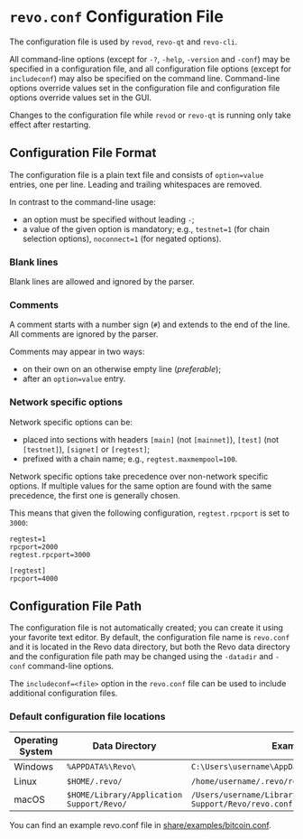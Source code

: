 # `revo.conf` Configuration File

The configuration file is used by `revod`, `revo-qt` and `revo-cli`.

All command-line options (except for `-?`, `-help`, `-version` and `-conf`) may be specified in a configuration file, and all configuration file options (except for `includeconf`) may also be specified on the command line. Command-line options override values set in the configuration file and configuration file options override values set in the GUI.

Changes to the configuration file while `revod` or `revo-qt` is running only take effect after restarting.

## Configuration File Format

The configuration file is a plain text file and consists of `option=value` entries, one per line. Leading and trailing whitespaces are removed.

In contrast to the command-line usage:
- an option must be specified without leading `-`;
- a value of the given option is mandatory; e.g., `testnet=1` (for chain selection options), `noconnect=1` (for negated options).

### Blank lines

Blank lines are allowed and ignored by the parser.

### Comments

A comment starts with a number sign (`#`) and extends to the end of the line. All comments are ignored by the parser.

Comments may appear in two ways:
- on their own on an otherwise empty line (_preferable_);
- after an `option=value` entry.

### Network specific options

Network specific options can be:
- placed into sections with headers `[main]` (not `[mainnet]`), `[test]` (not `[testnet]`), `[signet]` or `[regtest]`;
- prefixed with a chain name; e.g., `regtest.maxmempool=100`.

Network specific options take precedence over non-network specific options.
If multiple values for the same option are found with the same precedence, the
first one is generally chosen.

This means that given the following configuration, `regtest.rpcport` is set to `3000`:

```
regtest=1
rpcport=2000
regtest.rpcport=3000

[regtest]
rpcport=4000
```

## Configuration File Path

The configuration file is not automatically created; you can create it using your favorite text editor. By default, the configuration file name is `revo.conf` and it is located in the Revo data directory, but both the Revo data directory and the configuration file path may be changed using the `-datadir` and `-conf` command-line options.

The `includeconf=<file>` option in the `revo.conf` file can be used to include additional configuration files.

### Default configuration file locations

Operating System | Data Directory | Example Path
-- | -- | --
Windows | `%APPDATA%\Revo\` | `C:\Users\username\AppData\Roaming\Revo\revo.conf`
Linux | `$HOME/.revo/` | `/home/username/.revo/revo.conf`
macOS | `$HOME/Library/Application Support/Revo/` | `/Users/username/Library/Application Support/Revo/revo.conf`

You can find an example revo.conf file in [share/examples/bitcoin.conf](../share/examples/bitcoin.conf).
